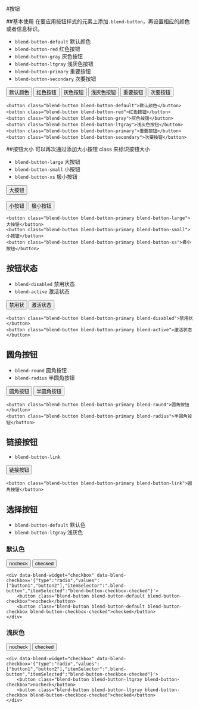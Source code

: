 #按钮

##基本使用
在要应用按钮样式的元素上添加`.blend-button`，再设置相应的颜色或者信息标识。

- `blend-button-default` 默认颜色
- `blend-button-red` 红色按钮
- `blend-button-gray` 灰色按钮
- `blend-button-ltgray` 浅灰色按钮
- `blend-button-primary` 重要按钮
- `blend-button-secondary` 次要按钮


<div class="doc-demo">
    <button class="blend-button blend-button-default">默认颜色</button>
    <button class="blend-button blend-button-red">红色按钮</button>
    <button class="blend-button blend-button-gray">灰色按钮</button>
	<button class="blend-button blend-button-ltgray">浅灰色按钮</button>
    <button class="blend-button blend-button-primary">重要按钮</button>
    <button class="blend-button blend-button-secondary">次要按钮</button>
</div>


    <button class="blend-button blend-button-default">默认颜色</button>
    <button class="blend-button blend-button-red">红色按钮</button>
    <button class="blend-button blend-button-gray">灰色按钮</button>
	<button class="blend-button blend-button-ltgray">浅灰色按钮</button>
    <button class="blend-button blend-button-primary">重要按钮</button>
    <button class="blend-button blend-button-secondary">次要按钮</button>



##按钮大小
可以再次通过添加大小按钮 class 来标识按钮大小

- `blend-button-large` 大按钮
- `blend-button-small` 小按钮
- `blend-button-xs` 极小按钮


<div class="doc-demo">
    <button class="blend-button blend-button-primary blend-button-large">大按钮</button><br/><br/>
    <button class="blend-button blend-button-primary blend-button-small">小按钮</button>
    <button class="blend-button blend-button-primary blend-button-xs">极小按钮</button>
</div>

    <button class="blend-button blend-button-primary blend-button-large">大按钮</button>
    <button class="blend-button blend-button-primary blend-button-small">小按钮</button>
    <button class="blend-button blend-button-primary blend-button-xs">极小按钮</button>

## 按钮状态

- `blend-disabled` 禁用状态
- `blend-active` 激活状态


<div class="doc-demo">
    <button class="blend-button blend-button-primary blend-disabled">禁用状</button>
    <button class="blend-button blend-button-primary blend-active">激活状态</button>
</div>

	<button class="blend-button blend-button-primary blend-disabled">禁用状</button>
    <button class="blend-button blend-button-primary blend-active">激活状态</button>


## 圆角按钮

- `blend-round` 圆角按钮
- `blend-radius` 半圆角按钮

<div class="doc-demo">
    <button class="blend-button blend-button-primary blend-round">圆角按钮</button>
    <button class="blend-button blend-button-primary blend-radius">半圆角按钮</button>
</div>

	<button class="blend-button blend-button-primary blend-round">圆角按钮</button>
    <button class="blend-button blend-button-primary blend-radius">半圆角按钮</button>

## 链接按钮

- `blend-button-link`


<div class="doc-demo">
    <button class="blend-button blend-button-primary blend-button-link">链接按钮</button>
</div>

	<button class="blend-button blend-button-primary blend-button-link">圆角按钮</button>

## 选择按钮

- `blend-button-default` 默认色
- `blend-button-ltgray` 浅灰色

### 默认色
<div class="doc-demo">
	<div data-blend-widget="checkbox" data-blend-checkbox='{"type":"radio","values":["button1","button2"],"itemSelector":".blend-button","itemSelected":"blend-button-checkbox-checked"}'>
        <button class="blend-button blend-button-default blend-button-checkbox">nocheck</button>
        <button class="blend-button blend-button-default blend-button-checkbox blend-button-checkbox-checked">checked</button>
    </div>
</div>

	<div data-blend-widget="checkbox" data-blend-checkbox='{"type":"radio","values":["button1","button2"],"itemSelector":".blend-button","itemSelected":"blend-button-checkbox-checked"}'>
        <button class="blend-button blend-button-default blend-button-checkbox">nocheck</button>
        <button class="blend-button blend-button-default blend-button-checkbox blend-button-checkbox-checked">checked</button>
    </div>

### 浅灰色
<div class="doc-demo">
	<div data-blend-widget="checkbox" data-blend-checkbox='{"type":"radio","values":["button1","button2"],"itemSelector":".blend-button","itemSelected":"blend-button-checkbox-checked"}'>
        <button class="blend-button blend-button-ltgray blend-button-checkbox">nocheck</button>
        <button class="blend-button blend-button-ltgray blend-button-checkbox blend-button-checkbox-checked">checked</button>
    </div>
</div>

	<div data-blend-widget="checkbox" data-blend-checkbox='{"type":"radio","values":["button1","button2"],"itemSelector":".blend-button","itemSelected":"blend-button-checkbox-checked"}'>
        <button class="blend-button blend-button-ltgray blend-button-checkbox">nocheck</button>
        <button class="blend-button blend-button-ltgray blend-button-checkbox blend-button-checkbox-checked">checked</button>
    </div>







